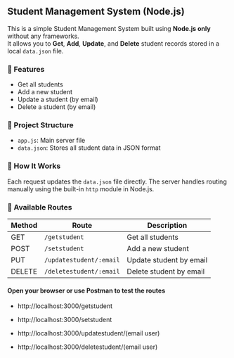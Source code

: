 ## Student Management System (Node.js)

This is a simple Student Management System built using **Node.js only** without any frameworks.  
It allows you to **Get**, **Add**, **Update**, and **Delete** student records stored in a local `data.json` file.

### 🚀 Features

- Get all students
- Add a new student
- Update a student (by email)
- Delete a student (by email)

### 📁 Project Structure

- `app.js`: Main server file
- `data.json`: Stores all student data in JSON format

### 🧠 How It Works

Each request updates the `data.json` file directly. The server handles routing manually using the built-in `http` module in Node.js.

### 🔗 Available Routes

| Method | Route                                | Description                          |
|--------|--------------------------------------|--------------------------------------|
| GET    | `/getstudent`                        | Get all students                     |
| POST   | `/setstudent`                        | Add a new student                    |
| PUT    | `/updatestudent/:email`              | Update student by email             |
| DELETE | `/deletestudent/:email`              | Delete student by email             |

####  Open your browser or use Postman to test the routes

- http://localhost:3000/getstudent

- http://localhost:3000/setstudent

- http://localhost:3000/updatestudent/(email user)

- http://localhost:3000/deletestudent/(email user)
